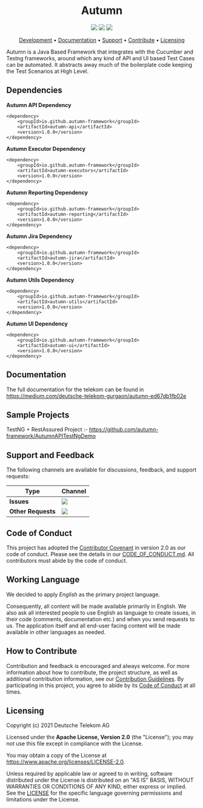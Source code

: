 <h1 align="center">
    Autumn
</h1>

<p align="center">
    <a href="/../../commits/" title="Last Commit"><img src="https://img.shields.io/github/last-commit/autumn-framework/autumn?style=flat"></a>
    <a href="/../../issues" title="Open Issues"><img src="https://img.shields.io/github/issues/autumn-framework/autumn?style=flat"></a>
    <a href="./LICENSE" title="License"><img src="https://img.shields.io/badge/License-Apache%202.0-green.svg?style=flat"></a>
</p>

<p align="center">
  <a href="#development">Development</a> •
  <a href="#documentation">Documentation</a> •
  <a href="#support-and-feedback">Support</a> •
  <a href="#how-to-contribute">Contribute</a> •
  <a href="#licensing">Licensing</a>
</p>

Autumn is a Java Based Framework that integrates with the Cucumber and Testng frameworks, around which any kind of API and UI based Test Cases can be automated. It abstracts away much of the boilerplate code keeping the Test Scenarios at High Level.


## Dependencies

<b>Autumn API Dependency</b>
```
<dependency>
    <groupId>io.github.autumn-framework</groupId>
    <artifactId>autumn-api</artifactId>
    <version>1.0.0</version>
</dependency>
```
<b>Autumn Executor Dependency</b>
```
<dependency>
    <groupId>io.github.autumn-framework</groupId>
    <artifactId>autumn-executors</artifactId>
    <version>1.0.0</version>
</dependency>
```
<b>Autumn Reporting Dependency</b>
```
<dependency>
    <groupId>io.github.autumn-framework</groupId>
    <artifactId>autumn-reporting</artifactId>
    <version>1.0.0</version>
</dependency>
```
<b>Autumn Jira Dependency</b>
```
<dependency>
    <groupId>io.github.autumn-framework</groupId>
    <artifactId>autumn-jira</artifactId>
    <version>1.0.0</version>
</dependency>
```
<b>Autumn Utils Dependency</b>
```
<dependency>
    <groupId>io.github.autumn-framework</groupId>
    <artifactId>autumn-utils</artifactId>
    <version>1.0.0</version>
</dependency>
```
<b>Autumn UI Dependency</b>
```
<dependency>
    <groupId>io.github.autumn-framework</groupId>
    <artifactId>autumn-ui</artifactId>
    <version>1.0.0</version>
</dependency>
```
## Documentation

The full documentation for the telekom can be found in 
https://medium.com/deutsche-telekom-gurgaon/autumn-ed67db1fb02e

## Sample Projects

TestNG + RestAssured Project :- https://github.com/autumn-framework/AutumnAPITestNgDemo

## Support and Feedback
The following channels are available for discussions, feedback, and support requests:

| Type                     | Channel                                                |
| ------------------------ | ------------------------------------------------------ |
| **Issues**   | <a href="/../../issues/new/choose" title="General Discussion"><img src="https://img.shields.io/github/issues/autumn-framework/autumn?style=flat-square"></a> </a>   |
| **Other Requests**    | <a href="mailto:opensource@telekom.de" title="Email Open Source Team"><img src="https://img.shields.io/badge/email-Open%20Source%20Team-green?logo=mail.ru&style=flat-square&logoColor=white"></a>   |

## Code of Conduct

This project has adopted the [Contributor Covenant](https://www.contributor-covenant.org/) in version 2.0 as our code of conduct. Please see the details in our [CODE_OF_CONDUCT.md](CODE_OF_CONDUCT.md). All contributors must abide by the code of conduct.

## Working Language

We decided to apply _English_ as the primary project language.  

Consequently, all content will be made available primarily in English. We also ask all interested people to use English as language to create issues, in their code (comments, documentation etc.) and when you send requests to us. The application itself and all end-user facing content will be made available in other languages as needed. 

## How to Contribute

Contribution and feedback is encouraged and always welcome. For more information about how to contribute, the project structure, as well as additional contribution information, see our [Contribution Guidelines](./CONTRIBUTING.md). By participating in this project, you agree to abide by its [Code of Conduct](./CODE_OF_CONDUCT.md) at all times.

## Licensing

Copyright (c) 2021 Deutsche Telekom AG

Licensed under the **Apache License, Version 2.0** (the "License"); you may not use this file except in compliance with the License.

You may obtain a copy of the License at https://www.apache.org/licenses/LICENSE-2.0.

Unless required by applicable law or agreed to in writing, software distributed under the License is distributed on an "AS IS" BASIS, WITHOUT WARRANTIES OR CONDITIONS OF ANY KIND, either express or implied. See the [LICENSE](./LICENSE) for the specific language governing permissions and limitations under the License.
